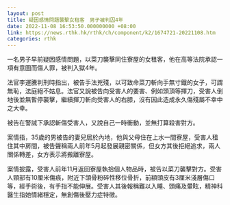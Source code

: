```yaml
---
layout: post
title: 疑因感情問題襲擊女租客　男子被判囚4年
date: 2022-11-08 16:53:50.000000000 +08:00
link: https://news.rthk.hk/rthk/ch/component/k2/1674721-20221108.htm
categories: rthk
---
```


一名男子早前疑因感情問題，以菜刀襲擊同住寮屋的女租客，他在高等法院承認一項有意圖而傷人罪，被判入獄4年。

法官李運騰判刑時指出，被告手法兇殘，以可致命菜刀斬向手無寸鐵的女子，可謂無恥，法庭絕不姑息。法官又說被告向受害人的要害、例如頭頂等揮刀，受害人倒地後並無暫停襲擊，繼續揮刀斬向受害人的右膝，沒有因此造成永久傷殘屬不幸中之大幸。

被告在警誡下承認斬傷受害人，又說自己一時衝動，並無打算殺害對方。

案情指，35歲的男被告的妻兒居於內地，他與父母住在上水一間寮屋，受害人租住其中房間，被告聲稱兩人前年5月起發展親密關係，但女方其後拒絕追求，兩人關係轉差，女方表示將搬離寮屋。

案情披露，受害人前年11月返回寮屋執拾個人物品時，被告以菜刀襲擊對方。受害人頸部有10厘米傷痕，附近下頜骨粉碎性移位骨折，前額頭皮有3厘米淺層傷口等，經手術後，有手指不能伸展。受害人其後報稱難以入睡、頭痛及暈眩，精神科醫生指她情緒穩定，無創傷後壓力症特徵。
